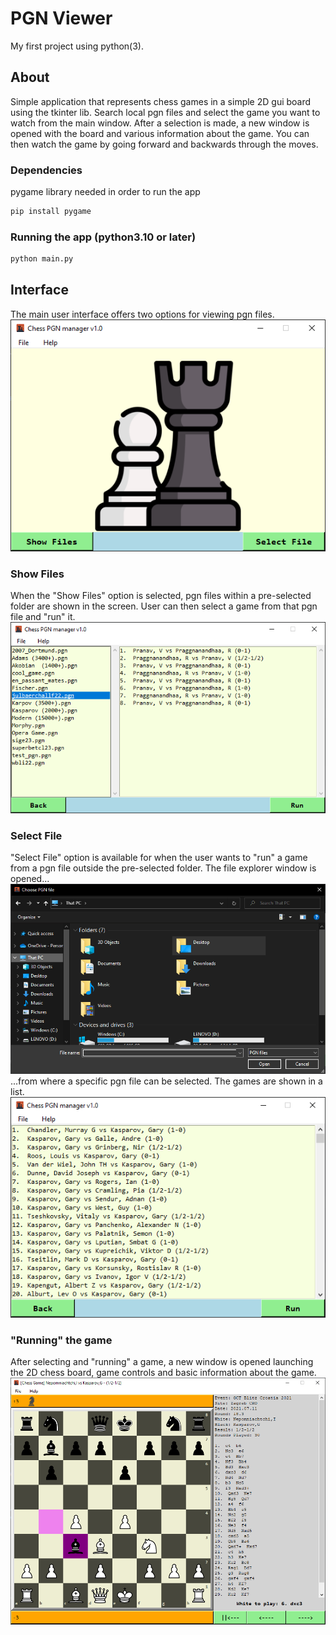 # PGN Viewer
My first project using python(3).
## About
Simple application that represents chess games in a simple 2D gui board
using the tkinter lib.
Search local pgn files and select the game you want to watch
from the main window.
After a selection is made, a new window is opened with the board and various
information about the game.
You can then watch the game by going forward and backwards through the moves.
### Dependencies
pygame library needed in order to run the app
```bash
pip install pygame
```
### Running the app (python3.10 or later)
```bash
python main.py
```
## Interface
The main user interface offers two options for viewing pgn files.\
![main window](icons/markdown/image.png)
### Show Files
When the "Show Files" option is selected, pgn files within a pre-selected folder are shown in the screen. User can then
select a game from that pgn file and "run" it.\
![show files option](icons/markdown/show.png)
### Select File
"Select File" option is available for when the user wants to "run" a game from a pgn file outside the pre-selected
folder. The file explorer window is opened...\
![file explorer](icons/markdown/explore.png)\
...from where a specific pgn file can be selected. The games are shown in a list.\
![select file option](icons/markdown/select.png)
### "Running" the game
After selecting and "running" a game, a new window is opened launching the 2D chess board, game controls and basic
information about the game.\
![run](icons/markdown/play.png)
